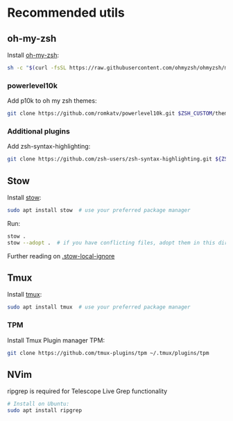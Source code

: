 # Recommended utils

## oh-my-zsh
Install [oh-my-zsh](https://github.com/ohmyzsh/ohmyzsh/wiki):
```sh
sh -c "$(curl -fsSL https://raw.githubusercontent.com/ohmyzsh/ohmyzsh/master/tools/install.sh)"
```

### powerlevel10k
Add p10k to oh my zsh themes: 
```sh
git clone https://github.com/romkatv/powerlevel10k.git $ZSH_CUSTOM/themes/powerlevel10k
```

### Additional plugins
Add zsh-syntax-highlighting:
```sh
git clone https://github.com/zsh-users/zsh-syntax-highlighting.git ${ZSH_CUSTOM:-~/.oh-my-zsh/custom}/plugins/zsh-syntax-highlighting
```


## Stow
Install [stow](https://www.gnu.org/software/stow/):
```sh
sudo apt install stow  # use your preferred package manager
```
Run:
```sh
stow .
stow --adopt .  # if you have conflicting files, adopt them in this directory
```
Further reading on [.stow-local-ignore](https://www.gnu.org/software/stow/manual/html_node/Types-And-Syntax-Of-Ignore-Lists.html)


## Tmux
Install [tmux](https://github.com/tmux/tmux/wiki):
```sh
sudo apt install tmux  # use your preferred package manager
```

### TPM
Install Tmux Plugin manager TPM:
```sh
git clone https://github.com/tmux-plugins/tpm ~/.tmux/plugins/tpm
```

## NVim
ripgrep is required for Telescope Live Grep functionality
```sh
# Install on Ubuntu:
sudo apt install ripgrep
```
